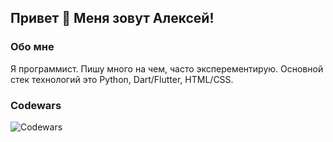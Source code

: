 ## Привет 👋 Меня зовут Алексей!

### Обо мне
Я программист. Пишу много на чем, часто эксперементирую. Основной стек технологий это Python, Dart/Flutter, HTML/CSS.

### Codewars

![Codewars](https://www.codewars.com/users/AlexTolstov/badges/large)
